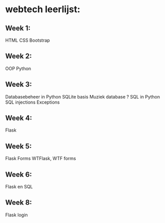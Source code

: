# webtech leerlijst:

## Week 1:
HTML
CSS
Bootstrap


## Week 2:
OOP Python


## Week 3:
Databasebeheer in Python
SQLite basis
Muziek database ?
SQL in Python
SQL injections
Exceptions


## Week 4:
Flask


## Week 5:
Flask Forms
WTFlask, WTF forms


## Week 6:
Flask en SQL


## Week 8:
Flask login
